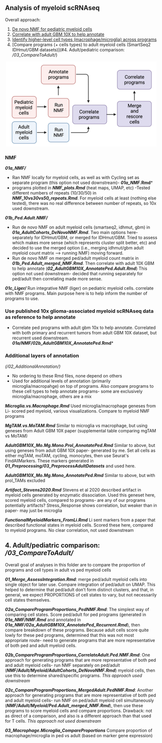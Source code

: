 ## Analysis of myeloid scRNAseq

Overall approach:
1) [De novo NMF for pediatric myeloid cells](#NMF) 
2) [Correlate with adult GBM 10X to help annotate](#Use-published-10x-glioma-associated-myeloid-scRNAseq-data-as-reference-to-help-annotate)
3) [Identify higher-level cell types (macrophage/microglia) across programs](#Additional-layers-of-annotation)
4) [Compare programs (+ cells types) to adult myeloid cells (SmartSeq2 IDHmut/GBM datasets)](#4. Adult/pediatric comparison: */03_CompareToAdult/*) 

<p align="center">
  <img width="500" height="280" src="Myeloidanalysisworkflow.png">
</p>

### NMF ###
 
***01a_NMF/***
- Ran NMF locally for myeloid cells, as well as with Cycling set as separate program (this option not used downstream)- ***01a_NMF*.Rmd***
- programs plotted in ***NMF_plots.Rmd*** (heat maps, UMAP, etc)
-Tested different numbers of repeats (10/30/50) in ***NMF_10vs30vs50_repeats.Rmd***. For myeloid cells at least (nothing else tested), there was no real difference between number of repeats, so 10x used downstream.


***01b_Ped.Adult.NMF/***
- Run de novo NMF on adult myeloid cells (smartseq2, idhmut, gbm) in ***01a_AdultCohorts_DeNovoNMF.Rmd***. Two main options here- separately for IDHmut/GBM, or merged for IDHmut/GBM. Tried to assess which makes more sense (which represents cluster split better, etc) and decided to use the merged option (i.e., merging idhmut/gbm adult myeloid count matrix —> running NMF) moving forward.
- Run de novo NMF on merged ped/adult myeloid count matrix in ***01b_Ped.Adult_merged_NMF.Rmd***. Then correlate with adult 10X GBM to help annotate (***02_AdultGBM10X_AnnotatePed.Adult.Rmd***) This option not used downstream- decided that running separately for ped/adult then correlating made more sense.


***01c_Liger/***
	Run integrative NMF (liger) on pediatric myeloid cells. correlate with NMF programs. Main purpose here is to help inform the number of programs to use.

### Use published 10x glioma-associated myeloid scRNAseq data as reference to help annotate

- Correlate ped programs with adult gbm 10x to help annotate. Correlated with both primary and recurrent tumors from adult GBM 10X dataset, but recurrent used downstream. ***01a/NMF/02b_AdultGBM10X_AnnotatePed*.Rmd***

### Additional layers of annotation 
*(/02_AdditionalAnnotation/)*

- No ordering to these Rmd files, none depend on others
- Used for additional levels of annotation (primarily microglia/macropahge) on top of programs. Also compare programs to these cell types to help annotate programs- some are exclusively microglia/macrophage, others are a mix
	
***Microglia.vs.Macrophage.Rmd***
		Used microglia/macrophage geneses from Li- scored ped myeloid, various visualizations. Compare to myeloid NMF programs

***MgTAM.vs.MoTAM.Rmd***
		Similar to microglia vs macrophage, but using geneses from Adult GBM 10X paper (supplemental table comparing mgTAM vs MoTAM)

***AdultGBM10X_Mo.Mg.Mono.Prol_AnnotatePed.Rmd***
		Similar to above, but using geneses from adult GBM 10X paper- generated by me. Set all cells as either mgTAM, moTAM, cycling, monocytes, then use Seurat's FindAllMarkers. These markers generated in ***01_Preprocessing/03_PreprocessAdultDatasets*** and used here.
		
***AdultGBM10X_Mo.Mg.Mono_AnnotatePed.Rmd***
		Similar to above, but with prol_TAMs excluded

***Artifact_Stevens2020.Rmd***
		Stevens et al 2020 described artifact in myeloid cells generated by enzymatic dissociation. Used this geneset here, scored myeloid cells, compared to programs- are any of our programs potentially artifacts? Stress_Response shows correlation, but weaker than in paper- may just be microglia

***FunctionalMyeloidMarkers_FromLi.Rmd***
		Li sent markers from a paper that described functional states in myeloid cells. Scored these here, compared to myeloid programs. No clear correlation, not used downstream
	
	
## 4. Adult/pediatric comparison: */03_CompareToAdult/*
Overall goal of analyses in this folder are to compare the proportion of programs and cell types in adult vs ped myeloid cells

***01_Merge_AssessIntegration.Rmd***: merge ped/adult myeloid cells into single object for later use. Compare integration of ped/adult on UMAP. This helped to determine that ped/adult don’t form distinct clusters, and that, in general, we expect PROPORTIONS of cell states to vary, but not necessarily cell states themselves. 
	
***02a_CompareProgramProportions_PedNMF.Rmd***: The simplest way of comparing cell states. Score ped/adult for ped programs (generated in ***01a_NMF/NMF.Rmd*** and annotated in ***01a_NMF/02a_AdultGBM10X_AnnotatePed_Recurrent.Rmd***), then compare breakdown of these programs. Because adult cells score quite lowly for these ped programs, determined that this was not most appropriate route- need to generate programs that are more representative of both ped and adult myeloid cells.

***02b_CompareProgramProportions_CorrelateAdult.Ped.NMF.Rmd***: One approach for generating programs that are more representative of both ped and adult myeloid cells- run NMF separately on ped/adult (***NMF/Adult/Myeloid/AdultCohorts_DeNovoNMF.Rmd***) myeloid cells, then use this to determine shared/specific programs. *This approach used downstream*

***02c_CompareProgramProportions_MergedAdult.PedNMF.Rmd***: Another approach for generating programs that are more representative of both ped and adult myeloid cells- run NMF on ped/adult myeloid cell simultaneously (***NMF/Adult/Myeloid/Ped.Adult_merged_NMF.Rmd***), then use these programs to score myeloid cells and compare proportions. Drawback: not as direct of a comparison, and also is a different approach than that used for T cells. *This approach not used downstream*

***03_Macrophage.Microglia_CompareProportions***
	Compare proportion of macrophage/microglia in ped vs adult (based on marker gene expression)

